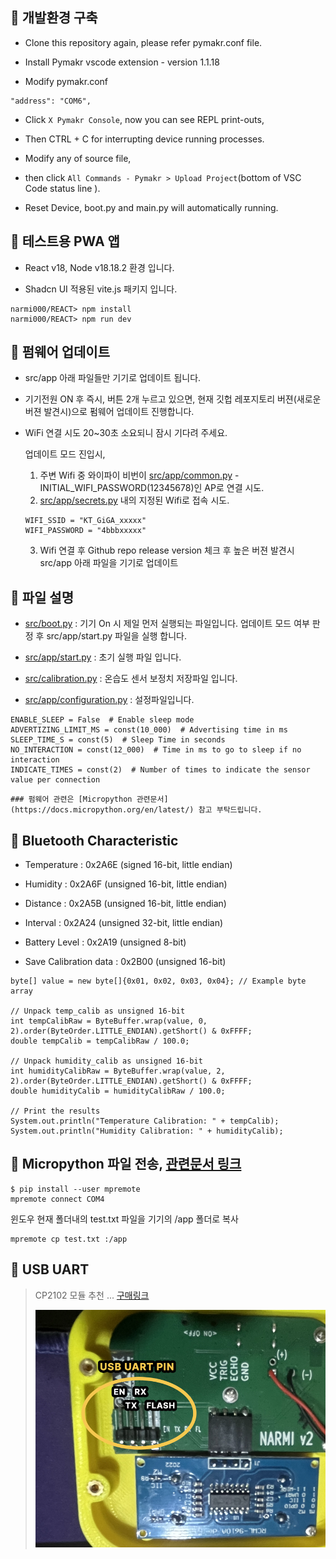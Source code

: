 ## :rocket: 개발환경 구축

-   Clone this repository again, please refer pymakr.conf file.

-   Install Pymakr vscode extension - version 1.1.18

-   Modify pymakr.conf

```
"address": "COM6",
```

-   Click `X Pymakr Console`, now you can see REPL print-outs,

-   Then CTRL + C for interrupting device running processes.

-   Modify any of source file,

-   then click `All Commands - Pymakr > Upload Project`(bottom of VSC Code status line ).

-   Reset Device, boot.py and main.py will automatically running.

## :rocket: 테스트용 PWA 앱

-   React v18, Node v18.18.2 환경 입니다.

-   Shadcn UI 적용된 vite.js 패키지 입니다.

```
narmi000/REACT> npm install
narmi000/REACT> npm run dev
```

## :rocket: 펌웨어 업데이트

-   src/app 아래 파일들만 기기로 업데이트 됩니다.

-   기기전원 ON 후 즉시, 버튼 2개 누르고 있으면, 현재 깃헙 레포지토리 버젼(새로운 버젼 발견시)으로 펌웨어 업데이트 진행합니다.

-   WiFi 연결 시도 20~30초 소요되니 잠시 기다려 주세요.

    업데이트 모드 진입시,

    1. 주변 Wifi 중 와이파이 비번이 [src/app/common.py](https://github.com/sam0910/narmi000/blob/main/src/app/common.py) - INITIAL_WIFI_PASSWORD(12345678)인 AP로 연결 시도.
    2. [src/app/secrets.py](https://github.com/sam0910/narmi000/blob/main/src/app/secrets.py) 내의 지정된 Wifi로 접속 시도.

    ```
    WIFI_SSID = "KT_GiGA_xxxxx"
    WIFI_PASSWORD = "4bbbxxxxx"
    ```

    3. Wifi 연결 후 Github repo release version 체크 후 높은 버젼 발견시 src/app 아래 파일을 기기로 업데이트

## :rocket: 파일 설명

-   [src/boot.py](https://github.com/sam0910/narmi000/blob/main/src/boot.py) : 기기 On 시 제일 먼저 실행되는 파일입니다. 업데이트 모드 여부 판정 후 src/app/start.py 파일을 실행 합니다.

-   [src/app/start.py](https://github.com/sam0910/narmi000/blob/main/src/app/start.py) : 초기 실행 파일 입니다.

-   [src/calibration.py](https://github.com/sam0910/narmi000/blob/main/src/calibration.py) : 온습도 센서 보정치 저장파일 입니다.

-   [src/app/configuration.py](https://github.com/sam0910/narmi000/blob/main/src/app/configuration.py) : 설정파일입니다.

```
ENABLE_SLEEP = False  # Enable sleep mode
ADVERTIZING_LIMIT_MS = const(10_000)  # Advertising time in ms
SLEEP_TIME_S = const(5)  # Sleep Time in seconds
NO_INTERACTION = const(12_000)  # Time in ms to go to sleep if no interaction
INDICATE_TIMES = const(2)  # Number of times to indicate the sensor value per connection
```

    ### 펌웨어 관련은 [Micropython 관련문서](https://docs.micropython.org/en/latest/) 참고 부탁드립니다.

## :rocket: Bluetooth Characteristic

-   Temperature : 0x2A6E (signed 16-bit, little endian)

-   Humidity : 0x2A6F (unsigned 16-bit, little endian)

-   Distance : 0x2A5B (unsigned 16-bit, little endian)

-   Interval : 0x2A24 (unsigned 32-bit, little endian)

-   Battery Level : 0x2A19 (unsigned 8-bit)

-   Save Calibration data : 0x2B00 (unsigned 16-bit)

```
byte[] value = new byte[]{0x01, 0x02, 0x03, 0x04}; // Example byte array

// Unpack temp_calib as unsigned 16-bit
int tempCalibRaw = ByteBuffer.wrap(value, 0, 2).order(ByteOrder.LITTLE_ENDIAN).getShort() & 0xFFFF;
double tempCalib = tempCalibRaw / 100.0;

// Unpack humidity_calib as unsigned 16-bit
int humidityCalibRaw = ByteBuffer.wrap(value, 2, 2).order(ByteOrder.LITTLE_ENDIAN).getShort() & 0xFFFF;
double humidityCalib = humidityCalibRaw / 100.0;

// Print the results
System.out.println("Temperature Calibration: " + tempCalib);
System.out.println("Humidity Calibration: " + humidityCalib);
```

## :rocket: Micropython 파일 전송, [관련문서 링크](https://docs.micropython.org/en/latest/reference/mpremote.html)

```
$ pip install --user mpremote
mpremote connect COM4
```

윈도우 현재 폴더내의 test.txt 파일을 기기의 /app 폴더로 복사

```
mpremote cp test.txt :/app
```

## :rocket: USB UART

> CP2102 모듈 추천 ... [구매링크](https://robotscience.kr/goods/view?no=14262&gad_source=1&gbraid=0AAAAACWB_n-m_x6At5UWQn2Q6Hc8YhFkc&gclid=CjwKCAiAmfq6BhAsEiwAX1jsZ2Iw9Hm85rxKg5IMHjzzwXI6OYQJh3hXjFVWU3ZfzOAzd248pVO96hoCz94QAvD_BwE)
>
> ![Pinmap](https://github.com/sam0910/narmi000/blob/main/uart-pinmap.png)

```

```
